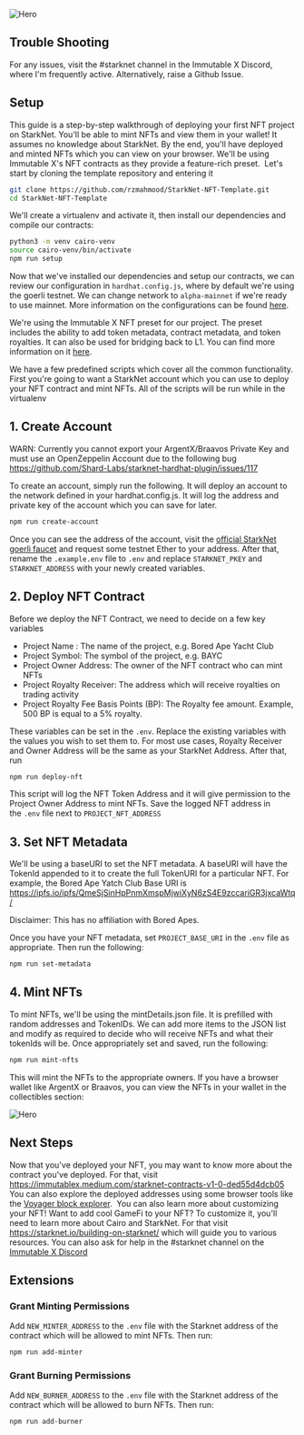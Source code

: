 ![Hero](https://miro.medium.com/max/1400/1*2W-L27RMDC-hGqnvdPjvJQ.png)

## Trouble Shooting

For any issues, visit the #starknet channel in the Immutable X Discord, where I'm frequently active. Alternatively, raise a Github Issue.

## Setup

This guide is a step-by-step walkthrough of deploying your first NFT project on StarkNet. You'll be able to mint NFTs and view them in your wallet! It assumes no knowledge about StarkNet. By the end, you'll have deployed and minted NFTs which you can view on your browser.
We'll be using Immutable X's NFT contracts as they provide a feature-rich preset. 
Let's start by cloning the template repository and entering it

```sh
git clone https://github.com/rzmahmood/StarkNet-NFT-Template.git
cd StarkNet-NFT-Template
```

We'll create a virtualenv and activate it, then install our dependencies and compile our contracts:

```sh
python3 -m venv cairo-venv
source cairo-venv/bin/activate
npm run setup
```

Now that we've installed our dependencies and setup our contracts, we can review our configuration in `hardhat.config.js`, where by default we're using the goerli testnet. We can change network to `alpha-mainnet` if we're ready to use mainnet. More information on the configurations can be found [here](https://github.com/Shard-Labs/starknet-hardhat-plugin#configure-the-plugin).

We're using the Immutable X NFT preset for our project. The preset includes the ability to add token metadata, contract metadata, and token royalties. It can also be used for bridging back to L1. You can find more information on it [here](https://immutablex.medium.com/erc721-on-starknet-57832d9d8c30).

We have a few predefined scripts which cover all the common functionality. First you're going to want a StarkNet account which you can use to deploy your NFT contract and mint NFTs. All of the scripts will be run while in the virtualenv

## 1. Create Account

WARN: Currently you cannot export your ArgentX/Braavos Private Key and must use an OpenZeppelin Account due to the following bug https://github.com/Shard-Labs/starknet-hardhat-plugin/issues/117

To create an account, simply run the following. It will deploy an account to the network defined in your hardhat.config.js. It will log the address and private key of the account which you can save for later.

```sh
npm run create-account
```

Once you can see the address of the account, visit the [official StarkNet goerli faucet](https://faucet.goerli.starknet.io/) and request some testnet Ether to your address. After that, rename the `.example.env` file to `.env` and replace `STARKNET_PKEY` and `STARKNET_ADDRESS` with your newly created variables.

## 2. Deploy NFT Contract

Before we deploy the NFT Contract, we need to decide on a few key variables

- Project Name : The name of the project, e.g. Bored Ape Yacht Club
- Project Symbol: The symbol of the project, e.g. BAYC
- Project Owner Address: The owner of the NFT contract who can mint NFTs
- Project Royalty Receiver: The address which will receive royalties on trading activity
- Project Royalty Fee Basis Points (BP): The Royalty fee amount. Example, 500 BP is equal to a 5% royalty.

These variables can be set in the `.env`. Replace the existing variables with the values you wish to set them to. For most use cases, Royalty Receiver and Owner Address will be the same as your StarkNet Address.
After that, run

```sh
npm run deploy-nft
```

This script will log the NFT Token Address and it will give permission to the Project Owner Address to mint NFTs. Save the logged NFT address in the `.env` file next to `PROJECT_NFT_ADDRESS`

## 3. Set NFT Metadata

We'll be using a baseURI to set the NFT metadata. A baseURI will have the TokenId appended to it to create the full TokenURI for a particular NFT. For example, the Bored Ape Yatch Club Base URI is https://ipfs.io/ipfs/QmeSjSinHpPnmXmspMjwiXyN6zS4E9zccariGR3jxcaWtq/

Disclaimer: This has no affiliation with Bored Apes.

Once you have your NFT metadata, set `PROJECT_BASE_URI` in the `.env` file as appropriate. Then run the following:

```sh
npm run set-metadata
```

## 4. Mint NFTs

To mint NFTs, we'll be using the mintDetails.json file. It is prefilled with random addresses and TokenIDs. We can add more items to the JSON list and modify as required to decide who will receive NFTs and what their tokenIds will be. Once appropriately set and saved, run the following:

```sh
npm run mint-nfts
```

This will mint the NFTs to the appropriate owners. If you have a browser wallet like ArgentX or Braavos, you can view the NFTs in your wallet in the collectibles section:

![Hero](https://miro.medium.com/max/966/1*N26Gtbx_yDtylKwvGx9IxQ.png)


## Next Steps

Now that you've deployed your NFT, you may want to know more about the contract you've deployed. For that, visit https://immutablex.medium.com/starknet-contracts-v1-0-ded55d4dcb05
You can also explore the deployed addresses using some browser tools like the [Voyager block explorer](https://goerli.voyager.online/). 
You can also learn more about customizing your NFT! Want to add cool GameFi to your NFT?
To customize it, you'll need to learn more about Cairo and StarkNet. For that visit https://starknet.io/building-on-starknet/ which will guide you to various resources. You can also ask for help in the #starknet channel on the [Immutable X Discord](https://discord.com/channels/765480457256042496/978781372535701524)

## Extensions

### Grant Minting Permissions

Add `NEW_MINTER_ADDRESS` to the `.env` file with the Starknet address of the contract which will be allowed to mint NFTs. Then run:

```sh
npm run add-minter
```

### Grant Burning Permissions

Add `NEW_BURNER_ADDRESS` to the `.env` file with the Starknet address of the contract which will be allowed to burn NFTs. Then run:

```sh
npm run add-burner
```
